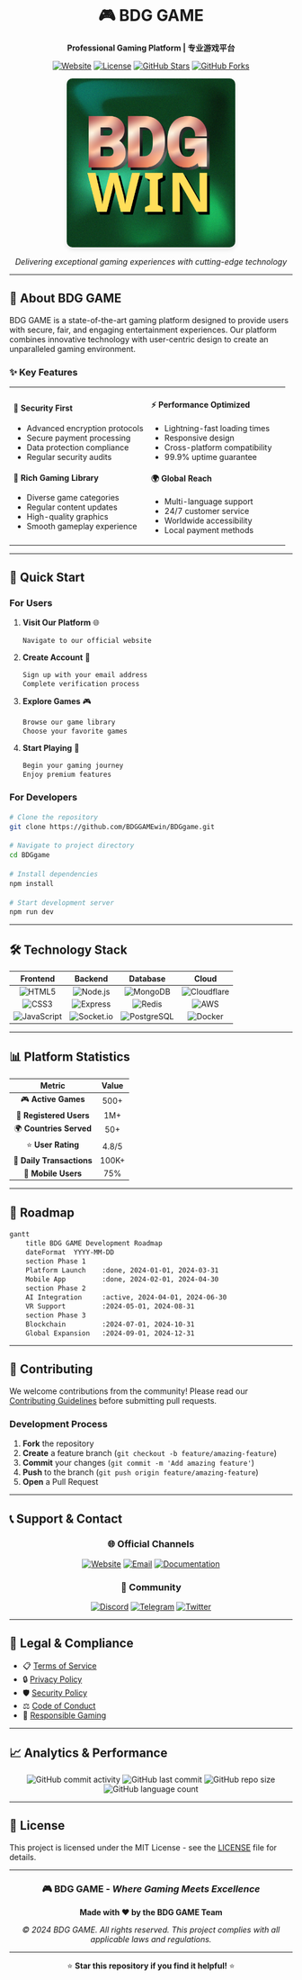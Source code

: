 <div align="center">

# 🎮 BDG GAME

**Professional Gaming Platform | 专业游戏平台**

[![Website](https://img.shields.io/badge/Website-Online-brightgreen)](https://bdggame.com)
[![License](https://img.shields.io/badge/License-MIT-blue.svg)](LICENSE)
[![GitHub Stars](https://img.shields.io/github/stars/BDGGAMEwin/BDGgame?style=social)](https://github.com/BDGGAMEwin/BDGgame/stargazers)
[![GitHub Forks](https://img.shields.io/github/forks/BDGGAMEwin/BDGgame?style=social)](https://github.com/BDGGAMEwin/BDGgame/network/members)

<img src="./logo.png" alt="BDG GAME Platform" width="300" style="height: auto; border-radius: 10px; box-shadow: 0 4px 8px rgba(0,0,0,0.1);">

*Delivering exceptional gaming experiences with cutting-edge technology*

</div>

---

## 🌟 About BDG GAME

BDG GAME is a state-of-the-art gaming platform designed to provide users with secure, fair, and engaging entertainment experiences. Our platform combines innovative technology with user-centric design to create an unparalleled gaming environment.

### ✨ Key Features

<table>
<tr>
<td width="50%">

#### 🔐 **Security First**
- Advanced encryption protocols
- Secure payment processing
- Data protection compliance
- Regular security audits

#### 🎯 **Rich Gaming Library**
- Diverse game categories
- Regular content updates
- High-quality graphics
- Smooth gameplay experience

</td>
<td width="50%">

#### ⚡ **Performance Optimized**
- Lightning-fast loading times
- Responsive design
- Cross-platform compatibility
- 99.9% uptime guarantee

#### 🌍 **Global Reach**
- Multi-language support
- 24/7 customer service
- Worldwide accessibility
- Local payment methods

</td>
</tr>
</table>

---

## 🚀 Quick Start

### For Users

1. **Visit Our Platform** 🌐
   ```
   Navigate to our official website
   ```

2. **Create Account** 📝
   ```
   Sign up with your email address
   Complete verification process
   ```

3. **Explore Games** 🎮
   ```
   Browse our game library
   Choose your favorite games
   ```

4. **Start Playing** 🎯
   ```
   Begin your gaming journey
   Enjoy premium features
   ```

### For Developers

```bash
# Clone the repository
git clone https://github.com/BDGGAMEwin/BDGgame.git

# Navigate to project directory
cd BDGgame

# Install dependencies
npm install

# Start development server
npm run dev
```

---

## 🛠️ Technology Stack

<div align="center">

| Frontend | Backend | Database | Cloud |
|:--------:|:-------:|:--------:|:-----:|
| ![HTML5](https://img.shields.io/badge/HTML5-E34F26?style=for-the-badge&logo=html5&logoColor=white) | ![Node.js](https://img.shields.io/badge/Node.js-339933?style=for-the-badge&logo=nodedotjs&logoColor=white) | ![MongoDB](https://img.shields.io/badge/MongoDB-47A248?style=for-the-badge&logo=mongodb&logoColor=white) | ![Cloudflare](https://img.shields.io/badge/Cloudflare-F38020?style=for-the-badge&logo=cloudflare&logoColor=white) |
| ![CSS3](https://img.shields.io/badge/CSS3-1572B6?style=for-the-badge&logo=css3&logoColor=white) | ![Express](https://img.shields.io/badge/Express-000000?style=for-the-badge&logo=express&logoColor=white) | ![Redis](https://img.shields.io/badge/Redis-DC382D?style=for-the-badge&logo=redis&logoColor=white) | ![AWS](https://img.shields.io/badge/AWS-232F3E?style=for-the-badge&logo=amazonaws&logoColor=white) |
| ![JavaScript](https://img.shields.io/badge/JavaScript-F7DF1E?style=for-the-badge&logo=javascript&logoColor=black) | ![Socket.io](https://img.shields.io/badge/Socket.io-010101?style=for-the-badge&logo=socketdotio&logoColor=white) | ![PostgreSQL](https://img.shields.io/badge/PostgreSQL-336791?style=for-the-badge&logo=postgresql&logoColor=white) | ![Docker](https://img.shields.io/badge/Docker-2496ED?style=for-the-badge&logo=docker&logoColor=white) |

</div>

---

## 📊 Platform Statistics

<div align="center">

| Metric | Value |
|:------:|:-----:|
| 🎮 **Active Games** | 500+ |
| 👥 **Registered Users** | 1M+ |
| 🌍 **Countries Served** | 50+ |
| ⭐ **User Rating** | 4.8/5 |
| 🔄 **Daily Transactions** | 100K+ |
| 📱 **Mobile Users** | 75% |

</div>

---

## 🎯 Roadmap

```mermaid
gantt
    title BDG GAME Development Roadmap
    dateFormat  YYYY-MM-DD
    section Phase 1
    Platform Launch    :done, 2024-01-01, 2024-03-31
    Mobile App         :done, 2024-02-01, 2024-04-30
    section Phase 2
    AI Integration     :active, 2024-04-01, 2024-06-30
    VR Support         :2024-05-01, 2024-08-31
    section Phase 3
    Blockchain         :2024-07-01, 2024-10-31
    Global Expansion   :2024-09-01, 2024-12-31
```

---

## 🤝 Contributing

We welcome contributions from the community! Please read our [Contributing Guidelines](CONTRIBUTING.md) before submitting pull requests.

### Development Process

1. **Fork** the repository
2. **Create** a feature branch (`git checkout -b feature/amazing-feature`)
3. **Commit** your changes (`git commit -m 'Add amazing feature'`)
4. **Push** to the branch (`git push origin feature/amazing-feature`)
5. **Open** a Pull Request

---

## 📞 Support & Contact

<div align="center">

### 🌐 Official Channels

[![Website](https://img.shields.io/badge/Website-bdggame.com-blue?style=for-the-badge)](https://bdggame.com)
[![Email](https://img.shields.io/badge/Email-support@bdggame.com-red?style=for-the-badge)](mailto:support@bdggame.com)
[![Documentation](https://img.shields.io/badge/Docs-Read%20Here-green?style=for-the-badge)](https://docs.bdggame.com)

### 💬 Community

[![Discord](https://img.shields.io/badge/Discord-Join%20Server-7289da?style=for-the-badge&logo=discord)](https://discord.gg/bdggame)
[![Telegram](https://img.shields.io/badge/Telegram-Join%20Channel-26a5e4?style=for-the-badge&logo=telegram)](https://t.me/bdggame)
[![Twitter](https://img.shields.io/badge/Twitter-Follow%20Us-1da1f2?style=for-the-badge&logo=twitter)](https://twitter.com/bdggame)

</div>

---

## 📄 Legal & Compliance

- 📋 [Terms of Service](https://bdggame.com/terms)
- 🔒 [Privacy Policy](https://bdggame.com/privacy)
- 🛡️ [Security Policy](SECURITY.md)
- ⚖️ [Code of Conduct](CODE_OF_CONDUCT.md)
- 🎯 [Responsible Gaming](https://bdggame.com/responsible-gaming)

---

## 📈 Analytics & Performance

<div align="center">

![GitHub commit activity](https://img.shields.io/github/commit-activity/m/BDGGAMEwin/BDGgame)
![GitHub last commit](https://img.shields.io/github/last-commit/BDGGAMEwin/BDGgame)
![GitHub repo size](https://img.shields.io/github/repo-size/BDGGAMEwin/BDGgame)
![GitHub language count](https://img.shields.io/github/languages/count/BDGGAMEwin/BDGgame)

</div>

---

## 📜 License

This project is licensed under the MIT License - see the [LICENSE](LICENSE) file for details.

---

<div align="center">

### 🎮 **BDG GAME** - *Where Gaming Meets Excellence*

**Made with ❤️ by the BDG GAME Team**

*© 2024 BDG GAME. All rights reserved. This project complies with all applicable laws and regulations.*

---

⭐ **Star this repository if you find it helpful!** ⭐

</div>
